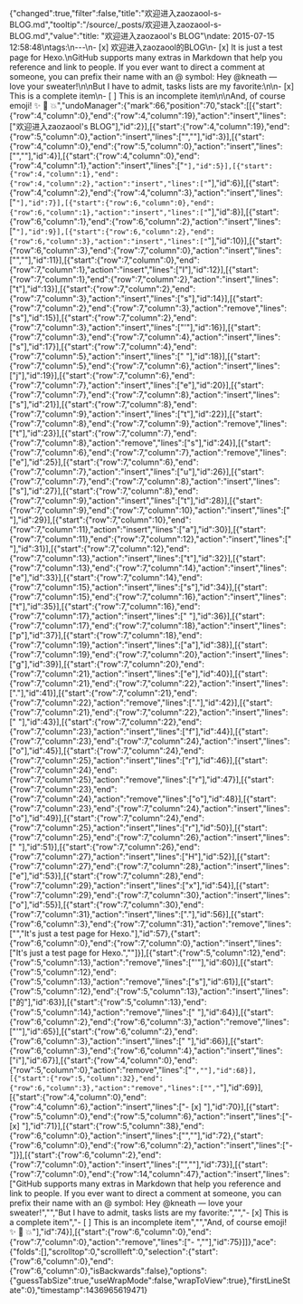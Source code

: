 {"changed":true,"filter":false,"title":"欢迎进入zaozaool-s-BLOG.md","tooltip":"/source/_posts/欢迎进入zaozaool-s-BLOG.md","value":"title: \"欢迎进入zaozaool's BLOG\"\ndate: 2015-07-15 12:58:48\ntags:\n---\n- [x] 欢迎进入zaozaool的BLOG\n- [x] It is just a test page for Hexo.\nGitHub supports many extras in Markdown that help you reference and link to people. If you ever want to direct a comment at someone, you can prefix their name with an @ symbol: Hey @kneath — love your sweater!\n\nBut I have to admit, tasks lists are my favorite:\n\n- [x] This is a complete item\n- [ ] This is an incomplete item\n\nAnd, of course emoji! :sparkles: :camel: :boom:","undoManager":{"mark":66,"position":70,"stack":[[{"start":{"row":4,"column":0},"end":{"row":4,"column":19},"action":"insert","lines":["欢迎进入zaozaool's BLOG"],"id":2}],[{"start":{"row":4,"column":19},"end":{"row":5,"column":0},"action":"insert","lines":["",""],"id":3}],[{"start":{"row":4,"column":0},"end":{"row":5,"column":0},"action":"insert","lines":["",""],"id":4}],[{"start":{"row":4,"column":0},"end":{"row":4,"column":1},"action":"insert","lines":["`"],"id":5}],[{"start":{"row":4,"column":1},"end":{"row":4,"column":2},"action":"insert","lines":["`"],"id":6}],[{"start":{"row":4,"column":2},"end":{"row":4,"column":3},"action":"insert","lines":["`"],"id":7}],[{"start":{"row":6,"column":0},"end":{"row":6,"column":1},"action":"insert","lines":["`"],"id":8}],[{"start":{"row":6,"column":1},"end":{"row":6,"column":2},"action":"insert","lines":["`"],"id":9}],[{"start":{"row":6,"column":2},"end":{"row":6,"column":3},"action":"insert","lines":["`"],"id":10}],[{"start":{"row":6,"column":3},"end":{"row":7,"column":0},"action":"insert","lines":["",""],"id":11}],[{"start":{"row":7,"column":0},"end":{"row":7,"column":1},"action":"insert","lines":["I"],"id":12}],[{"start":{"row":7,"column":1},"end":{"row":7,"column":2},"action":"insert","lines":["t"],"id":13}],[{"start":{"row":7,"column":2},"end":{"row":7,"column":3},"action":"insert","lines":["s"],"id":14}],[{"start":{"row":7,"column":2},"end":{"row":7,"column":3},"action":"remove","lines":["s"],"id":15}],[{"start":{"row":7,"column":2},"end":{"row":7,"column":3},"action":"insert","lines":["'"],"id":16}],[{"start":{"row":7,"column":3},"end":{"row":7,"column":4},"action":"insert","lines":["s"],"id":17}],[{"start":{"row":7,"column":4},"end":{"row":7,"column":5},"action":"insert","lines":[" "],"id":18}],[{"start":{"row":7,"column":5},"end":{"row":7,"column":6},"action":"insert","lines":["j"],"id":19}],[{"start":{"row":7,"column":6},"end":{"row":7,"column":7},"action":"insert","lines":["e"],"id":20}],[{"start":{"row":7,"column":7},"end":{"row":7,"column":8},"action":"insert","lines":["s"],"id":21}],[{"start":{"row":7,"column":8},"end":{"row":7,"column":9},"action":"insert","lines":["t"],"id":22}],[{"start":{"row":7,"column":8},"end":{"row":7,"column":9},"action":"remove","lines":["t"],"id":23}],[{"start":{"row":7,"column":7},"end":{"row":7,"column":8},"action":"remove","lines":["s"],"id":24}],[{"start":{"row":7,"column":6},"end":{"row":7,"column":7},"action":"remove","lines":["e"],"id":25}],[{"start":{"row":7,"column":6},"end":{"row":7,"column":7},"action":"insert","lines":["u"],"id":26}],[{"start":{"row":7,"column":7},"end":{"row":7,"column":8},"action":"insert","lines":["s"],"id":27}],[{"start":{"row":7,"column":8},"end":{"row":7,"column":9},"action":"insert","lines":["t"],"id":28}],[{"start":{"row":7,"column":9},"end":{"row":7,"column":10},"action":"insert","lines":[" "],"id":29}],[{"start":{"row":7,"column":10},"end":{"row":7,"column":11},"action":"insert","lines":["a"],"id":30}],[{"start":{"row":7,"column":11},"end":{"row":7,"column":12},"action":"insert","lines":[" "],"id":31}],[{"start":{"row":7,"column":12},"end":{"row":7,"column":13},"action":"insert","lines":["t"],"id":32}],[{"start":{"row":7,"column":13},"end":{"row":7,"column":14},"action":"insert","lines":["e"],"id":33}],[{"start":{"row":7,"column":14},"end":{"row":7,"column":15},"action":"insert","lines":["s"],"id":34}],[{"start":{"row":7,"column":15},"end":{"row":7,"column":16},"action":"insert","lines":["t"],"id":35}],[{"start":{"row":7,"column":16},"end":{"row":7,"column":17},"action":"insert","lines":[" "],"id":36}],[{"start":{"row":7,"column":17},"end":{"row":7,"column":18},"action":"insert","lines":["p"],"id":37}],[{"start":{"row":7,"column":18},"end":{"row":7,"column":19},"action":"insert","lines":["a"],"id":38}],[{"start":{"row":7,"column":19},"end":{"row":7,"column":20},"action":"insert","lines":["g"],"id":39}],[{"start":{"row":7,"column":20},"end":{"row":7,"column":21},"action":"insert","lines":["e"],"id":40}],[{"start":{"row":7,"column":21},"end":{"row":7,"column":22},"action":"insert","lines":["."],"id":41}],[{"start":{"row":7,"column":21},"end":{"row":7,"column":22},"action":"remove","lines":["."],"id":42}],[{"start":{"row":7,"column":21},"end":{"row":7,"column":22},"action":"insert","lines":[" "],"id":43}],[{"start":{"row":7,"column":22},"end":{"row":7,"column":23},"action":"insert","lines":["f"],"id":44}],[{"start":{"row":7,"column":23},"end":{"row":7,"column":24},"action":"insert","lines":["o"],"id":45}],[{"start":{"row":7,"column":24},"end":{"row":7,"column":25},"action":"insert","lines":["r"],"id":46}],[{"start":{"row":7,"column":24},"end":{"row":7,"column":25},"action":"remove","lines":["r"],"id":47}],[{"start":{"row":7,"column":23},"end":{"row":7,"column":24},"action":"remove","lines":["o"],"id":48}],[{"start":{"row":7,"column":23},"end":{"row":7,"column":24},"action":"insert","lines":["o"],"id":49}],[{"start":{"row":7,"column":24},"end":{"row":7,"column":25},"action":"insert","lines":["r"],"id":50}],[{"start":{"row":7,"column":25},"end":{"row":7,"column":26},"action":"insert","lines":[" "],"id":51}],[{"start":{"row":7,"column":26},"end":{"row":7,"column":27},"action":"insert","lines":["H"],"id":52}],[{"start":{"row":7,"column":27},"end":{"row":7,"column":28},"action":"insert","lines":["e"],"id":53}],[{"start":{"row":7,"column":28},"end":{"row":7,"column":29},"action":"insert","lines":["x"],"id":54}],[{"start":{"row":7,"column":29},"end":{"row":7,"column":30},"action":"insert","lines":["o"],"id":55}],[{"start":{"row":7,"column":30},"end":{"row":7,"column":31},"action":"insert","lines":["."],"id":56}],[{"start":{"row":6,"column":3},"end":{"row":7,"column":31},"action":"remove","lines":["","It's just a test page for Hexo."],"id":57},{"start":{"row":6,"column":0},"end":{"row":7,"column":0},"action":"insert","lines":["It's just a test page for Hexo.",""]}],[{"start":{"row":5,"column":12},"end":{"row":5,"column":13},"action":"remove","lines":["'"],"id":60}],[{"start":{"row":5,"column":12},"end":{"row":5,"column":13},"action":"remove","lines":["s"],"id":61}],[{"start":{"row":5,"column":12},"end":{"row":5,"column":13},"action":"insert","lines":["的"],"id":63}],[{"start":{"row":5,"column":13},"end":{"row":5,"column":14},"action":"remove","lines":[" "],"id":64}],[{"start":{"row":6,"column":2},"end":{"row":6,"column":3},"action":"remove","lines":["'"],"id":65}],[{"start":{"row":6,"column":2},"end":{"row":6,"column":3},"action":"insert","lines":[" "],"id":66}],[{"start":{"row":6,"column":3},"end":{"row":6,"column":4},"action":"insert","lines":["i"],"id":67}],[{"start":{"row":4,"column":0},"end":{"row":5,"column":0},"action":"remove","lines":["```",""],"id":68}],[{"start":{"row":5,"column":32},"end":{"row":6,"column":3},"action":"remove","lines":["","```"],"id":69}],[{"start":{"row":4,"column":0},"end":{"row":4,"column":6},"action":"insert","lines":["- [x] "],"id":70}],[{"start":{"row":5,"column":0},"end":{"row":5,"column":6},"action":"insert","lines":["- [x] "],"id":71}],[{"start":{"row":5,"column":38},"end":{"row":6,"column":0},"action":"insert","lines":["",""],"id":72},{"start":{"row":6,"column":0},"end":{"row":6,"column":2},"action":"insert","lines":["- "]}],[{"start":{"row":6,"column":2},"end":{"row":7,"column":0},"action":"insert","lines":["",""],"id":73}],[{"start":{"row":7,"column":0},"end":{"row":14,"column":47},"action":"insert","lines":["GitHub supports many extras in Markdown that help you reference and link to people. If you ever want to direct a comment at someone, you can prefix their name with an @ symbol: Hey @kneath — love your sweater!","","But I have to admit, tasks lists are my favorite:","","- [x] This is a complete item","- [ ] This is an incomplete item","","And, of course emoji! :sparkles: :camel: :boom:"],"id":74}],[{"start":{"row":6,"column":0},"end":{"row":7,"column":0},"action":"remove","lines":["- ",""],"id":75}]]},"ace":{"folds":[],"scrolltop":0,"scrollleft":0,"selection":{"start":{"row":6,"column":0},"end":{"row":6,"column":0},"isBackwards":false},"options":{"guessTabSize":true,"useWrapMode":false,"wrapToView":true},"firstLineState":0},"timestamp":1436965619471}